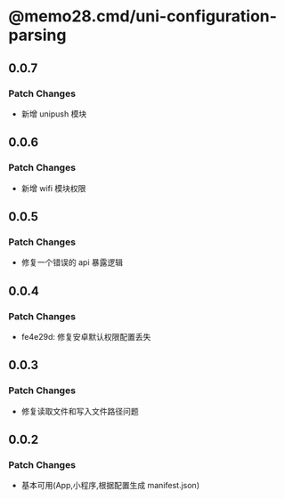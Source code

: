 # @memo28.cmd/uni-configuration-parsing

## 0.0.7

### Patch Changes

- 新增 unipush 模块

## 0.0.6

### Patch Changes

- 新增 wifi 模块权限

## 0.0.5

### Patch Changes

- 修复一个错误的 api 暴露逻辑

## 0.0.4

### Patch Changes

- fe4e29d: 修复安卓默认权限配置丢失

## 0.0.3

### Patch Changes

- 修复读取文件和写入文件路径问题

## 0.0.2

### Patch Changes

- 基本可用(App,小程序,根据配置生成 manifest.json)
